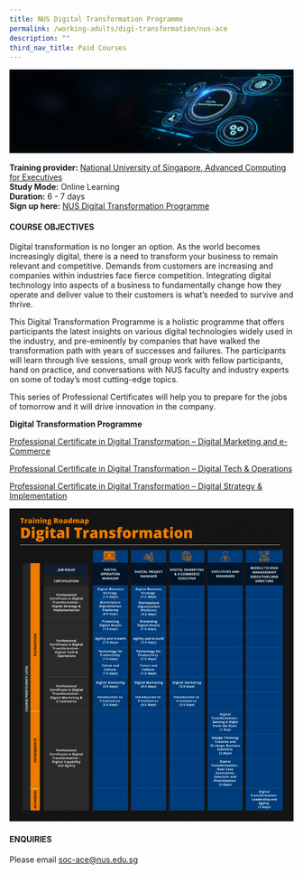```yaml
---
title: NUS Digital Transformation Programme
permalink: /working-adults/digi-transformation/nus-ace
description: ""
third_nav_title: Paid Courses
---
```

![NUS Digital Transformation Programme](/images/NUS-Digi-Transformation.jpg)

**Training provider:** [National University of Singapore, Advanced Computing for Executives](https://ace.nus.edu.sg/)  
**Study Mode:** Online Learning   
**Duration:** 6 - 7 days <br>
**Sign up here:** [NUS Digital Transformation Programme](https://ace.nus.edu.sg/event/nus-digital-transformation-programme/)

#### **COURSE OBJECTIVES**

Digital transformation is no longer an option. As the world becomes increasingly digital, there is a need to transform your business to remain relevant and competitive. Demands from customers are increasing and companies within industries face fierce competition. Integrating digital technology into aspects of a business to fundamentally change how they operate and deliver value to their customers is what’s needed to survive and thrive.

This Digital Transformation Programme is a holistic programme that offers participants the latest insights on various digital technologies widely used in the industry, and pre-eminently by companies that have walked the transformation path with years of successes and failures. The participants will learn through live sessions, small group work with fellow participants, hand on practice, and conversations with NUS faculty and industry experts on some of today’s most cutting-edge topics. 

This series of Professional Certificates will help you to prepare for the jobs of tomorrow and it will drive innovation in the company.

**Digital Transformation Programme**

[Professional Certificate in Digital Transformation – Digital Marketing and e-Commerce](https://ace.nus.edu.sg/event/professional-certificate-in-digital-transformation-digital-marketing-and-e-commerce/)

[Professional Certificate in Digital Transformation – Digital Tech & Operations](https://ace.nus.edu.sg/event/professional-certificate-in-digital-transformation-digital-tech-operations/)

[Professional Certificate in Digital Transformation – Digital Strategy & Implementation](https://ace.nus.edu.sg/event/professional-certificate-in-digital-transformation-digital-strategy-implementation/)

![Training Roadmap for Digital Transformation](/images/Training-Roadmap-931x1024.png)

#### **ENQUIRIES**
Please email soc-ace@nus.edu.sg

